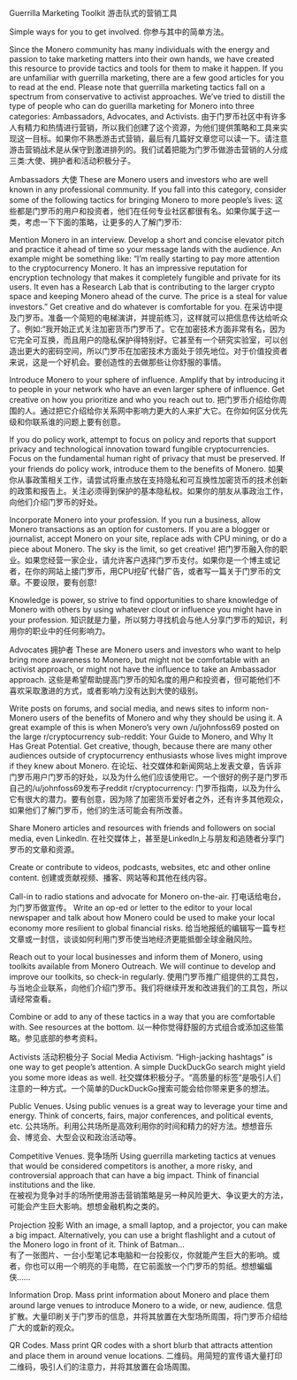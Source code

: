 Guerrilla Marketing Toolkit游击队式的营销工具Simple ways for you to get involved.你参与其中的简单方法。Since the Monero community has many individuals with the energy and passion to take marketing matters into their own hands, we have created this resource to provide tactics and tools for them to make it happen. If you are unfamiliar with guerrilla marketing, there are a few good articles for you to read at the end. Please note that guerrilla marketing tactics fall on a spectrum from conservative to activist approaches. We’ve tried to distill the type of people who can do guerilla marketing for Monero into three categories: Ambassadors, Advocates, and Activists.由于门罗币社区中有许多人有精力和热情进行营销，所以我们创建了这个资源，为他们提供策略和工具来实现这一目标。如果你不熟悉游击式营销，最后有几篇好文章您可以读一下。请注意游击营销战术是从保守到激进排列的。我们试着把能为门罗币做游击营销的人分成三类:大使、拥护者和活动积极分子。Ambassadors 大使These are Monero users and investors who are well known in any professional community. If you fall into this category, consider some of the following tactics for bringing Monero to more people’s lives:这些都是门罗币的用户和投资者，他们在任何专业社区都很有名。如果你属于这一类，考虑一下下面的策略，让更多的人了解门罗币:Mention Monero in an interview. Develop a short and concise elevator pitch and practice it ahead of time so your message lands with the audience. An example might be something like: “I’m really starting to pay more attention to the cryptocurrency Monero. It has an impressive reputation for encryption technology that makes it completely fungible and private for its users. It even has a Research Lab that is contributing to the larger crypto space and keeping Monero ahead of the curve. The price is a steal for value investors.” Get creative and do whatever is comfortable for you.在采访中提及门罗币。准备一个简短的电梯演讲，并提前练习，这样就可以把信息传达给听众了。例如:“我开始正式关注加密货币门罗币了。它在加密技术方面非常有名，因为它完全可互换，而且用户的隐私保护得特别好。它甚至有一个研究实验室，可以创造出更大的密码空间，所以门罗币在加密技术方面处于领先地位。对于价值投资者来说，这是一个好机会。要创造性的去做那些让你舒服的事情。Introduce Monero to your sphere of influence. Amplify that by introducing it to people in your network who have an even larger sphere of influence. Get creative on how you prioritize and who you reach out to.把门罗币介绍给你周围的人。通过把它介绍给你关系网中影响力更大的人来扩大它。在你如何区分优先级和你联系谁的问题上要有创意。If you do policy work, attempt to focus on policy and reports that support privacy and technological innovation toward fungible cryptocurrencies. Focus on the fundamental human right of privacy that must be preserved. If your friends do policy work, introduce them to the benefits of Monero.如果你从事政策相关工作，请尝试将重点放在支持隐私和可互换性加密货币的技术创新的政策和报告上。关注必须得到保护的基本隐私权。如果你的朋友从事政治工作，向他们介绍门罗币的好处。Incorporate Monero into your profession. If you run a business, allow Monero transactions as an option for customers. If you are a blogger or journalist, accept Monero on your site, replace ads with CPU mining, or do a piece about Monero. The sky is the limit, so get creative!把门罗币融入你的职业。如果您经营一家企业，请允许客户选择门罗币支付。如果你是一个博主或记者，在你的网站上接门罗币，用CPU挖矿代替广告，或者写一篇关于门罗币的文章。不要设限，要有创意!Knowledge is power, so strive to find opportunities to share knowledge of Monero with others by using whatever clout or influence you might have in your profession.知识就是力量，所以努力寻找机会与他人分享门罗币的知识，利用你的职业中的任何影响力。Advocates 拥护者 These are Monero users and investors who want to help bring more awareness to Monero, but might not be comfortable with an activist approach, or might not have the influence to take an Ambassador approach.这些是希望帮助提高门罗币的知名度的用户和投资者，但可能他们不喜欢采取激进的方式，或者影响力没有达到大使的级别。Write posts on forums, and social media, and news sites to inform non-Monero users of the benefits of Monero and why they should be using it. A great example of this is when Monero’s very own /u/johnfoss69 posted on the large r/cryptocurrency sub-reddit: Your Guide to Monero, and Why It Has Great Potential. Get creative, though, because there are many other audiences outside of cryptocurrency enthusiasts whose lives might improve if they knew about Monero.在论坛、社交媒体和新闻网站上发表文章，告诉非门罗币用户门罗币的好处，以及为什么他们应该使用它。一个很好的例子是门罗币自己的/u/johnfoss69发布子reddit r/cryptocurrency: 门罗币指南，以及为什么它有很大的潜力。要有创意，因为除了加密货币爱好者之外，还有许多其他观众，如果他们了解门罗币，他们的生活可能会有所改善。Share Monero articles and resources with friends and followers on social media, even LinkedIn.在社交媒体上，甚至是LinkedIn上与朋友和追随者分享门罗币的文章和资源。Create or contribute to videos, podcasts, websites, etc and other online content.创建或贡献视频、播客、网站等和其他在线内容。Call-in to radio stations and advocate for Monero on-the-air.打电话给电台，为门罗币做宣传。Write an op-ed or letter to the editor to your local newspaper and talk about how Monero could be used to make your local economy more resilient to global financial risks.给当地报纸的编辑写一篇专栏文章或一封信，谈谈如何利用门罗币使当地经济更能抵御全球金融风险。Reach out to your local businesses and inform them of Monero, using toolkits available from Monero Outreach. We will continue to develop and improve our toolkits, so check-in regularly.使用门罗币推广组提供的工具包，与当地企业联系，向他们介绍门罗币。我们将继续开发和改进我们的工具包，所以请经常查看。Combine or add to any of these tactics in a way that you are comfortable with. See resources at the bottom.以一种你觉得舒服的方式组合或添加这些策略。参见底部的参考资料。Activists 活动积极分子Social Media Activism. “High-jacking hashtags” is one way to get people’s attention. A simple DuckDuckGo search might yield you some more ideas as well.社交媒体积极分子。“高质量的标签”是吸引人们注意的一种方式。一个简单的DuckDuckGo搜索可能会给你带来更多的想法。Public Venues. Using public venues is a great way to leverage your time and energy. Think of concerts, fairs, major conferences, and political events, etc.公共场所。利用公共场所是高效利用你的时间和精力的好方法。想想音乐会、博览会、大型会议和政治活动等。Competitive Venues. 竞争场所Using guerrilla marketing tactics at venues that would be considered competitors is another, a more risky, and controversial approach that can have a big impact. Think of financial institutions and the like.		在被视为竞争对手的场所使用游击营销策略是另一种风险更大、争议更大的方法，可能会产生巨大影响。想想金融机构之类的。Projection 投影With an image, a small laptop, and a projector, you can make a big impact. Alternatively, you can use a bright flashlight and a cutout of the Monero logo in front of it. Think of Batman…	有了一张图片、一台小型笔记本电脑和一台投影仪，你就能产生巨大的影响。或者，你也可以用一个明亮的手电筒，在它前面放一个门罗币的剪纸。想想蝙蝠侠……	Information Drop. Mass print information about Monero and place them around large venues to introduce Monero to a wide, or new, audience.信息扩散。大量印刷关于门罗币的信息，并将其放置在大型场所周围，将门罗币介绍给广大的或新的观众。QR Codes. Mass print QR codes with a short blurb that attracts attention and place them in around venue locations.二维码。用简短的宣传语大量打印二维码，吸引人们的注意力，并将其放置在会场周围。